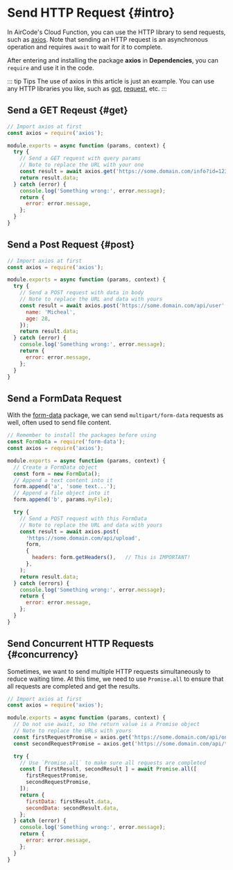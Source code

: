 # Send HTTP Request {#intro}

In AirCode's Cloud Function, you can use the HTTP library to send requests, such as [axios](https://axios-http.com/). Note that sending an HTTP request is an asynchronous operation and requires `await` to wait for it to complete.

After entering and installing the package **axios** in **Dependencies**, you can `require` and use it in the code.

<ACImage src="/_images/1671615584116.png" mode="light" />
<ACImage src="/_images/1671615620868.png" mode="dark" />

::: tip Tips
The use of axios in this article is just an example. You can use any HTTP libraries you like, such as [got](https://github.com/sindresorhus/got), [request](https://github.com/request/request), etc.
:::

## Send a GET Reqeust {#get}

```js
// Import axios at first
const axios = require('axios');

module.exports = async function (params, context) {
  try {
    // Send a GET request with query params
    // Note to replace the URL with your one
    const result = await axios.get('https://some.domain.com/info?id=1234');
    return result.data;
  } catch (error) {
    console.log('Something wrong:', error.message);
    return {
      error: error.message,
    };
  }
}
```

## Send a Post Request {#post}

```js
// Import axios at first
const axios = require('axios');

module.exports = async function (params, context) {
  try {
    // Send a POST request with data in body
    // Note to replace the URL and data with yours
    const result = await axios.post('https://some.domain.com/api/user', {
      name: 'Micheal',
      age: 28,
    });
    return result.data;
  } catch (error) {
    console.log('Something wrong:', error.message);
    return {
      error: error.message,
    };
  }
}
```

## Send a FormData Request

With the [form-data](https://github.com/form-data/form-data) package, we can send `multipart/form-data` requests as well, often used to send file content.

```js
// Remember to install the packages before using
const FormData = require('form-data');
const axios = require('axios');

module.exports = async function (params, context) {
  // Create a FormData object
  const form = new FormData();
  // Append a text content into it
  form.append('a', 'some text...');
  // Append a file object into it
  form.append('b', params.myFile);

  try {
    // Send a POST request with this FormData
    // Note to replace the URL and data with yours
    const result = await axios.post(
      'https://some.domain.com/api/upload',
      form,
      {
        headers: form.getHeaders(),   // This is IMPORTANT!
      },
    );
    return result.data;
  } catch (errors) {
    console.log('Something wrong:', error.message);
    return {
      error: error.message,
    };
  }
}
```

## Send Concurrent HTTP Requests {#concurrency}

Sometimes, we want to send multiple HTTP requests simultaneously to reduce waiting time. At this time, we need to use `Promise.all` to ensure that all requests are completed and get the results.

```js
// Import axios at first
const axios = require('axios');

module.exports = async function (params, context) {
  // Do not use await, so the return value is a Promise object
  // Note to replace the URLs with yours
  const firstRequestPromise = axios.get('https://some.domain.com/api/one');
  const secondRequestPromise = axios.get('https://some.domain.com/api/two');

  try {
    // Use `Promise.all` to make sure all requests are completed
    const [ firstResult, secondResult ] = await Promise.all([
      firstRequestPromise,
      secondRequestPromise,
    ]);
    return {
      firstData: firstResult.data,
      secondData: secondResult.data,
    };
  } catch (error) {
    console.log('Something wrong:', error.message);
    return {
      error: error.message,
    };
  }
}
```
